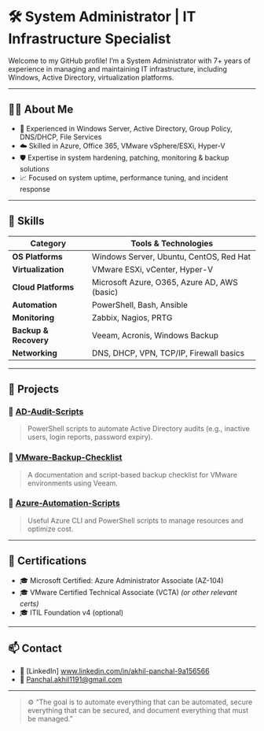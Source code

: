 # 🛠️ System Administrator | IT Infrastructure Specialist

Welcome to my GitHub profile! I’m a System Administrator with 7+ years of experience in managing and maintaining IT infrastructure, including Windows, Active Directory, virtualization platforms.

---

## 👨‍💻 About Me

- 🔧 Experienced in Windows Server, Active Directory, Group Policy, DNS/DHCP, File Services
- ☁️ Skilled in Azure, Office 365, VMware vSphere/ESXi, Hyper-V
- 🛡️ Expertise in system hardening, patching, monitoring & backup solutions
- 📈 Focused on system uptime, performance tuning, and incident response

---

## 🧰 Skills

| Category             | Tools & Technologies                          |
|----------------------|------------------------------------------------|
| **OS Platforms**     | Windows Server, Ubuntu, CentOS, Red Hat       |
| **Virtualization**   | VMware ESXi, vCenter, Hyper-V                 |
| **Cloud Platforms**  | Microsoft Azure, O365, Azure AD, AWS (basic)  |
| **Automation**       | PowerShell, Bash, Ansible                     |
| **Monitoring**       | Zabbix, Nagios, PRTG                          |
| **Backup & Recovery**| Veeam, Acronis, Windows Backup                |
| **Networking**       | DNS, DHCP, VPN, TCP/IP, Firewall basics       |

---

## 📁 Projects

### 🔹 [AD-Audit-Scripts](https://github.com/yourusername/AD-Audit-Scripts)
> PowerShell scripts to automate Active Directory audits (e.g., inactive users, login reports, password expiry).

### 🔹 [VMware-Backup-Checklist](https://github.com/yourusername/VMware-Backup-Checklist)
> A documentation and script-based backup checklist for VMware environments using Veeam.

### 🔹 [Azure-Automation-Scripts](https://github.com/yourusername/Azure-Automation-Scripts)
> Useful Azure CLI and PowerShell scripts to manage resources and optimize cost.

---

## 📜 Certifications

- 🎓 Microsoft Certified: Azure Administrator Associate (AZ-104)
- 🎓 VMware Certified Technical Associate (VCTA) *(or other relevant certs)*
- 🎓 ITIL Foundation v4 (optional)

---

## 📫 Contact

- 💼 [LinkedIn] www.linkedin.com/in/akhil-panchal-9a156566
- 📧 Panchal.akhil1191@gmail.com

---

> ⚙️ “The goal is to automate everything that can be automated, secure everything that can be secured, and document everything that must be managed.”  
